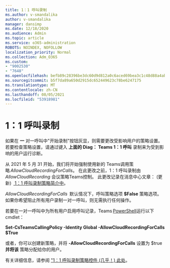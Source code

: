 ```yaml
---
title: 1：1 呼叫录制
ms.author: v-smandalika
author: v-smandalika
manager: dansimp
ms.date: 12/18/2020
ms.audience: Admin
ms.topic: article
ms.service: o365-administration
ROBOTS: NOINDEX, NOFOLLOW
localization_priority: Normal
ms.collection: Adm_O365
ms.custom:
- "9002530"
- "7648"
ms.openlocfilehash: befb89c28396be3dc60d9d812a0c6aced69bea3c1c48d88a4ab81a34d6c259b0
ms.sourcegitcommit: b5f7da89a650d2915dc652449623c78be6247175
ms.translationtype: MT
ms.contentlocale: zh-CN
ms.lasthandoff: 08/05/2021
ms.locfileid: "53918981"
---
```

# <a name="11-call-recording"></a>1：1 呼叫录制

如果在 **一** 对一呼叫中"开始录制"按钮灰显，则需要更改受影响用户的策略设置。 若要检查策略设置，请通过键入 **上面的 Diag： Teams 1：1 呼叫** 录制来为受到影响的用户运行诊断。     

从 2021 年 5 月 31 开始，我们将开始强制使用新的 Teams调用策略 *AllowCloudRecordingForCalls*。 在此更改之前，1：1 呼叫录制由 *AllowCloudRecording* 会议策略Teams控制。 此更改记录在消息中心文章： (更新)  [ 1：1 呼叫录制策略简介中](https://portal.microsoft.com/Adminportal/Home?ref=MessageCenter/:/messages/MC238796)。  

*AllowCloudRecordingForCalls*  默认情况下，呼叫策略选项 **$False** 策略选项。 如果你希望阻止所有用户录制一对一呼叫，则无需执行任何操作。  

若要在一对一呼叫中为所有用户启用呼叫记录，Teams [PowerShell](/microsoftteams/teams-powershell-install)运行以下 cmdlet： 

**Set-CsTeamsCallingPolicy -Identity Global -AllowCloudRecordingForCalls $True** 

或者，你可以创建新策略，并将 **-AllowCloudRecordingForCalls** 设置为 $true **并将该** 策略分配给你的用户。 

有关详细信息，请参阅 ["1：1 呼叫录制策略控件 (几乎！) 此处](https://techcommunity.microsoft.com/t5/microsoft-teams-support/1-1-call-recording-policy-controls-are-almost-here/ba-p/2217668)。
